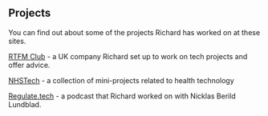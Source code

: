 ## Projects ##

You can find out about some of the projects Richard has worked on at these sites.

[RTFM Club](https://rtfmclub.com/) - a UK company Richard set up to work on tech projects and offer advice.

[NHSTech](https://nhstech.uk/) - a collection of mini-projects related to health technology

[Regulate.tech](https://regulatetech.podbean.com) - a podcast that Richard worked on with Nicklas Berild Lundblad.

